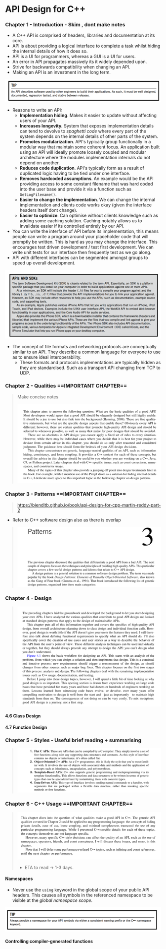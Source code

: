 # API Design for C++

### Chapter 1 - Introduction - Skim , dont make notes

- A C++ API is comprised of headers, libraries and documentation at its core.
- API is about providing a logical interface to complete a task whilst hiding the internal details of how it does so.
- API is a UI for programmers, whereas a GUI is a UI for users.
- An error in API propagates massively its it widely depended upon.
- Strive for backwards compatibility when changing an API.
- Making an API is an investment in the long term.

![image-20231125125055559](./images/image-20231125125055559.png)

- Reasons to write an API:
  - **Implementation hiding**. Makes it easier to update without affecting users of your API.
  - **Increases longevity.** System that exposes implementation details can tend to devolve to *spaghetti code* where every part of the system depends on the internal details of other parts of the system.
  - **Promotes modularization**. API's typically group functionally in a modular way that maintain some coherent focus. An application built using an API will ideally promote loosely coupled and modular architecture where the modules implementation internals do not depend on another.
  - **Reduces code duplication**. API's typically form as a result of duplicated logic having to be tied under one interface.
  - **Removes hardcoded  assumptions**. An example would be the API providing access to some constant filename that was hard coded into the user base and provide it via a function such as `GetLogFilename()`.
  - **Easier to change the implementation**. We can change the internal implementation and clients code works okay (given the interface headers itself dont change). 
  - **Easier to optimize**. Can optimise without clients knowledge such as adding some caching solution. Caching notably allows us to invalidate easier if its controlled entirely by our API.
- You can write the interface of API before its implementation, this means people can write a program around your placeholder code that will promptly be written. This is hard as you may change the interface. This encourages test driven development / test first development. We can write unit tests for our interface then frequently test as we go along.
- API with different interfaces can be segmented amongst groups to speed up overall development.

<img src="./images/image-20231125142250407.png" alt="image-20231125142250407" style="zoom:67%;" />

- The concept of file formats and networking protocols are conceptually similar to an API. They describe a common language for everyone to use as to ensure ideal interoperability.
  - These formats and protocols implementations are typically hidden as they are standardised. Such as a transport API changing from TCP to UDP.

### Chapter 2 - Qualities ==IMPORTANT CHAPTER==

> Make concise notes
>
> ![image-20231124024923623](./images/image-20231124024923623.png)

### Chapter 3 - Patterns ==IMPORTANT CHAPTER==

> https://biendltb.github.io/book/api-design-for-cpp-martin-reddy-part-2

- Refer to C++ software design also as there is overlap

> ![image-20231124023748444](./images/image-20231124023748444.png)

### Chapter 4 - Design

> ![image-20231124023655390](./images/image-20231124023655390.png)

#### 4.6 Class Design

#### 4.7 Function Design

### Chapter 5 - Styles - Useful brief reading + summarising

> ![image-20231124023145419](./images/image-20231124023145419.png)

### Chapter 6 - C++ Usage ==IMPORTANT CHAPTER==

> ![image-20231124023443769](./images/image-20231124023443769.png)
>
> - ETA to read -> 1-3 days.

#### Namespaces

- Never use the `using` keyword in the global scope of your public API headers. This causes all symbols in the referenced namespace to be visible at the *global namespace scope*.

![image-20231127001527566](./images/image-20231127001527566.png)

#### Controlling compiler-generated functions
